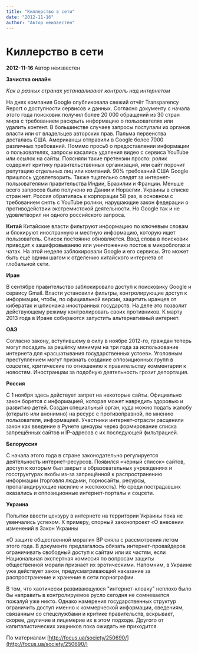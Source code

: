 ```yaml
---
title: "Киллерство в сети"
date: "2012-11-16"
author: "Автор неизвестен"
---
```


# Киллерство в сети

**2012-11-16** Автор неизвестен

**Зачистка онлайн** 

*Как в разных странах устанавливают контроль над интернетом*

На днях компания Google опубликовала свежий отчёт Transparency Report о доступности сервисов и данных. Согласно документу с начала этого года поисковик получил более 20 000 обращений из 30 стран мира с требованием раскрыть информацию о пользователях или удалить контент. В большинстве случаев запросы поступали из органов власти или от владельцев авторских прав. Пальма первенства досталась США. Американцы отправили в Google более 7000 различных требований. Помимо просьб о предоставлении информации о пользователях, запросы касались удаления видео с сервиса YouTube или ссылок на сайты. Поясняли такие претензии просто: ролик содержит критику правительственных организаций, или сайт порочит репутацию отдельных лиц или компаний. 90% требований США Google пришлось удовлетворить. Также тщательно следят за интернет-пользователями правительства Индии, Бразилии и Франции. Меньше всего запросов было получено из Дании и Норвегии. Украины в списке стран нет. Россия обратилась к корпорации 58 раз, в основном с требованием снять с YouTube ролики, нарушающие закон федерации о противодействии экстремистской деятельности. Но Google так и не удовлетворил ни одного российского запроса.

**Китай** Китайские власти фильтруют информацию по ключевым словам и блокируют иностранную и местную информацию, которую ищет пользователь. Список постоянно обновляется. Ввод слова в поисковик приводит к зашифровыванию или уничтожению постов в микроблогах и чатах. На этой неделе заблокировали Google и его сервисы. Это может быть ещё одним шагом к отделению китайского интернета от глобальной сети.

 **Иран**

В сентябре правительство заблокировало доступ к поисковику Google и сервису Gmail. Власти установили фильтры, контролирующие доступ к информации, чтобы, по официальной версии, защитить иранцев от кибератак и шпионажа иностранных государств. На деле это позволит действующему режиму контролировать своих противников. К марту 2013 года в Иране собираются запустить альтернативный интернет.

 **ОАЭ**

Согласно закону, вступившему в силу в ноябре 2012-го, граждан теперь могут посадить за решётку минимум на три года за использование интернета для «расшатывания государственных устоев». Уголовным преступлением могут признать создание оппозиционных групп в соцсетях, критические по отношению к правительству комментарии к новостям. Иностранцам за подобную деятельность грозит депортация.

 **Россия**

С 1 ноября здесь действует запрет на некоторые сайты. Официально закон борется с информацией, которая может навредить здоровью и развитию детей. Создан специальный орган, куда можно подать жалобу (открыто или анонимно) на ресурс с противоправной, по мнению пользователя, информацией. Участники интернет-отрасли расценили закон как введение в Рунете цензуры через формирование списка запрещённых сайтов и IP-адресов с их последующей фильтрацией.

 **Белоруссия**

С начала этого года в стране законодательно регулируется деятельность интернет-ресурсов. Появился «чёрный список» сайтов, доступ к которым был закрыт в образовательных учреждениях и госструктурах якобы из-за запрещённой к распространению информации (торговля людьми, порносайты, ресурсы, пропагандирующие насилие и жестокость). Но среди пострадавших оказались и оппозиционные интернет-порталы и соцсети.

 **Украина**

Попытки ввести цензуру в интернете на территории Украины пока не увенчались успехом. К примеру, спорный законопроект «О внесении изменений в Закон Украины

 «О защите общественной морали» ВР сняла с рассмотрения летом этого года. В документе предлагалось обязать интернет-провайдеров ограничивать свободный доступ к сайтам или их частям, если Национальная экспертная комиссия по вопросам защиты общественной морали признает их эротическими. Напомним, в Украине уже действует закон, предусматривающий наказание за распространение и хранение в сети порнографии.

В том, что хаотически развивающуюся "интернет-клоаку" неплохо было бы направить в контролируемое русло сегодня не сомневается пожалуй уже никто. Однако намерения государственных структур ограничить доступ именно к коммерческой информации, сведениям, связанным со спецслужбами и критике правительств, вскрывает, скорее, двуличие и лицемерие их в этом подходе. Другого от капиталистических хищников пока ожидать не приходится.

По материалам [http://focus.ua/society/250690/](http://focus.ua/society/250690/)